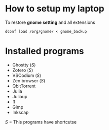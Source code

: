 # How to setup my laptop

To restore **gnome setting** and all extensions

`dconf load /org/gnome/ < gnome_backup`

# Installed programs
* Ghostty (*S*)
* Zotero (*S*)
* VSCodium (*S*)
* Zen browser (*S*)
* QbitTorrent
* Julia
* Juliaup
* R
* Gimp
* Inkscap

*S* = This programs have shortcutse
